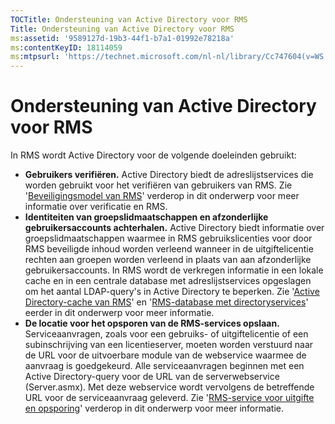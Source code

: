 ```yaml
---
TOCTitle: Ondersteuning van Active Directory voor RMS
Title: Ondersteuning van Active Directory voor RMS
ms:assetid: '9589127d-19b3-44f1-b7a1-01992e78218a'
ms:contentKeyID: 18114059
ms:mtpsurl: 'https://technet.microsoft.com/nl-nl/library/Cc747604(v=WS.10)'
---
```


Ondersteuning van Active Directory voor RMS
===========================================

In RMS wordt Active Directory voor de volgende doeleinden gebruikt:

-   **Gebruikers verifiëren.** Active Directory biedt de adreslijstservices die worden gebruikt voor het verifiëren van gebruikers van RMS. Zie '[Beveiligingsmodel van RMS](https://technet.microsoft.com/665db831-366d-4dca-9bb3-cc2912481fe1)' verderop in dit onderwerp voor meer informatie over verificatie en RMS.
-   **Identiteiten van groepslidmaatschappen en afzonderlijke gebruikersaccounts achterhalen.** Active Directory biedt informatie over groepslidmaatschappen waarmee in RMS gebruikslicenties voor door RMS beveiligde inhoud worden verleend wanneer in de uitgiftelicentie rechten aan groepen worden verleend in plaats van aan afzonderlijke gebruikersaccounts. In RMS wordt de verkregen informatie in een lokale cache en in een centrale database met adreslijstservices opgeslagen om het aantal LDAP-query's in Active Directory te beperken. Zie '[Active Directory-cache van RMS](https://technet.microsoft.com/c721a2eb-2fe9-4346-b426-3cc169b97265)' en '[RMS-database met directoryservices](https://technet.microsoft.com/6f6b8586-5d17-4a40-94a3-4dc738195301)' eerder in dit onderwerp voor meer informatie.
-   **De locatie voor het opsporen van de RMS-services opslaan.** Serviceaanvragen, zoals voor een gebruiks- of uitgiftelicentie of een subinschrijving van een licentieserver, moeten worden verstuurd naar de URL voor de uitvoerbare module van de webservice waarmee de aanvraag is goedgekeurd. Alle serviceaanvragen beginnen met een Active Directory-query voor de URL van de serverwebservice (Server.asmx). Met deze webservice wordt vervolgens de betreffende URL voor de serviceaanvraag geleverd. Zie '[RMS-service voor uitgifte en opsporing](https://technet.microsoft.com/336c0d55-fd7f-4aa9-b3e6-bfd6565b1086)' verderop in dit onderwerp voor meer informatie.
